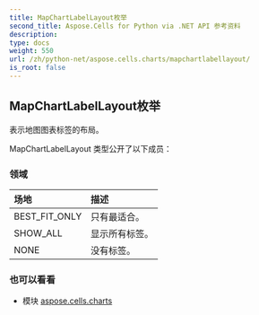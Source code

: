 ```yaml
---
title: MapChartLabelLayout枚举
second_title: Aspose.Cells for Python via .NET API 参考资料
description:
type: docs
weight: 550
url: /zh/python-net/aspose.cells.charts/mapchartlabellayout/
is_root: false
---
```

## MapChartLabelLayout枚举
表示地图图表标签的布局。



MapChartLabelLayout 类型公开了以下成员：

### 领域
|场地|描述|
| :- | :- |
| BEST_FIT_ONLY |只有最适合。|
| SHOW_ALL |显示所有标签。|
| NONE |没有标签。|



### 也可以看看
* 模块 [aspose.cells.charts](..)

